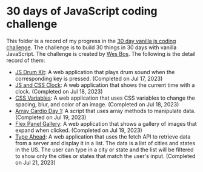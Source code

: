 # 30 days of JavaScript coding challenge
This folder is a record of my progress in the [30 day vanilla js coding challenge](https://projectlearn.io/learn/web-development/project/javascript30---30-day-vanilla-js-coding-challenge-170). The challenge is to build 30 things in 30 days with vanilla JavaScript. The challenge is created by [Wes Bos](https://wesbos.com/). The following is the detail record of them:

- [JS Drum Kit](./01%20-%20JavaScript%20Drum%20Kit): A web application that plays drum sound when the corresponding key is pressed. (Completed on Jul 17, 2023)
- [JS and CSS Clock](./02%20-%20JS%20and%20CSS%20Clock): A web application that shows the current time with a clock. (Completed on Jul 18, 2023)
- [CSS Variables](./03%20-%20CSS%20Variables): A web application that uses CSS variables to change the spacing, blur, and color of an image. (Completed on Jul 18, 2023)
- [Array Cardio Day 1](./04%20-%20Array%20Cardio%20Day%201): A script that uses array methods to manipulate data. (Completed on Jul 19, 2023)
- [Flex Panel Gallery](./05%20-%20Flex%20Panel%20Gallery): A web application that shows a gallery of images that expand when clicked. (Completed on Jul 19, 2023)
- [Type Ahead](./06%20-%20Type%20Ahead): A web application that uses the fetch API to retrieve data from a server and display it in a list. The data is a list of cities and states in the US. The user can type in a city or state and the list will be filtered to show only the cities or states that match the user's input. (Completed on Jul 21, 2023)